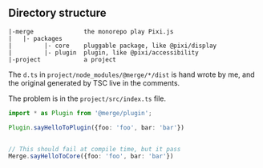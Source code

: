 ## Directory structure

```
|-merge              the monorepo play Pixi.js
|   |- packages
|         |- core    pluggable package, like @pixi/display
|         |- plugin  plugin, like @pixi/accessibility
|-project            a project
```

The `d.ts` in `project/node_modules/@merge/*/dist` is hand wrote by me, and the original generated by TSC live in the comments.

The problem is in the `project/src/index.ts` file.

```typescript
import * as Plugin from '@merge/plugin';

Plugin.sayHelloToPlugin({foo: 'foo', bar: 'bar'})


// This should fail at compile time, but it pass
Merge.sayHelloToCore({foo: 'foo', bar: 'bar'})
```
